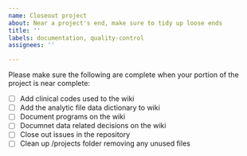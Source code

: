 ```yaml
---
name: Closeout project
about: Near a project's end, make sure to tidy up loose ends
title: ''
labels: documentation, quality-control
assignees: ''

---
```


Please make sure the following are complete when your portion of the project is near complete:

- [ ] Add clinical codes used to the wiki
- [ ] Add the analytic file data dictionary to wiki
- [ ] Document programs on the wiki
- [ ] Documnet data related decisions on the wiki
- [ ] Close out issues in the repository
- [ ] Clean up /projects folder removing any unused files
